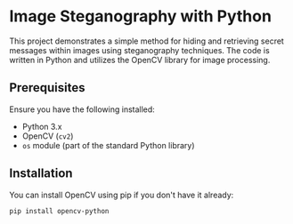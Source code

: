 # Image Steganography with Python

This project demonstrates a simple method for hiding and retrieving secret messages within images using steganography techniques. The code is written in Python and utilizes the OpenCV library for image processing.

## Prerequisites

Ensure you have the following installed:
- Python 3.x
- OpenCV (`cv2`)
- `os` module (part of the standard Python library)

## Installation

You can install OpenCV using pip if you don't have it already:

```bash
pip install opencv-python
